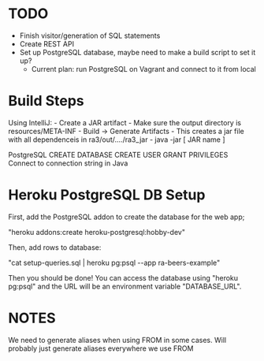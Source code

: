 TODO
====
- Finish visitor/generation of SQL statements
- Create REST API
- Set up PostgreSQL database, maybe need to make a build script to set it up?
    - Current plan: run PostgreSQL on Vagrant and connect to it from local

Build Steps
===========
Using IntelliJ:
    - Create a JAR artifact
    - Make sure the output directory is resources/META-INF
    - Build -> Generate Artifacts
    - This creates a jar file with all dependenceis in ra3/out/..../ra3_jar
    - java -jar [ JAR name ]


PostgreSQL
CREATE DATABASE
CREATE USER
GRANT PRIVILEGES
Connect to connection string in Java

Heroku PostgreSQL DB Setup
==========================

First, add the PostgreSQL addon to create the database for the web app;

"heroku addons:create heroku-postgresql:hobby-dev"

Then, add rows to database:

"cat setup-queries.sql | heroku pg:psql --app ra-beers-example"

Then you should be done! You can access the database using "heroku pg:psql" and
the URL will be an environment variable "DATABASE_URL".

NOTES
=====
We need to generate aliases when using FROM in some cases. Will probably just
generate aliases everywhere we use FROM